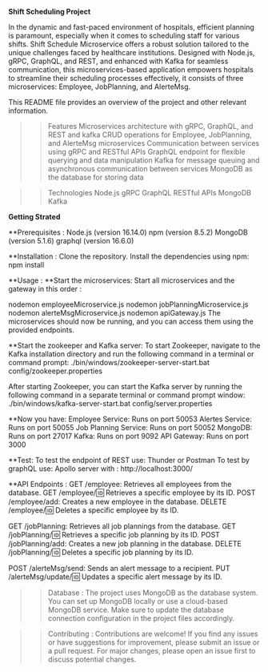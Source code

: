 ********************************************************Shift Scheduling Project********************************************************

In the dynamic and fast-paced environment of hospitals, efficient planning is paramount, especially when it comes to scheduling staff for various shifts. Shift Schedule Microservice offers a robust solution tailored to the unique challenges faced by healthcare institutions. Designed with Node.js, gRPC, GraphQL, and REST, and enhanced with Kafka for seamless communication, this microservices-based application empowers hospitals to streamline their scheduling processes effectively, it consists of three microservices: Employee, JobPlanning, and AlerteMsg. 

This README file provides an overview of the project and other relevant information.


>>Features
Microservices architecture with gRPC, GraphQL, and REST and kafka
CRUD operations for Employee, JobPlanning, and AlerteMsg microservices
Communication between services using gRPC and RESTful APIs
GraphQL endpoint for flexible querying and data manipulation
Kafka for message queuing and asynchronous communication between services
MongoDB as the database for storing data

>>Technologies
Node.js
gRPC
GraphQL
RESTful APIs
MongoDB
Kafka

********************************************************Getting Strated********************************************************

**Prerequisites :
Node.js (version 16.14.0)
npm (version 8.5.2)
MongoDB (version 5.1.6)
graphql (version 16.6.0)

**Installation :
Clone the repository.
Install the dependencies using npm:
npm install

**Usage :
**Start the microservices:
Start all microservices and the gateway in this order :

nodemon employeeMicroservice.js
nodemon jobPlanningMicroservice.js
nodemon alerteMsgMicroservice.js
nodemon apiGateway.js
The microservices should now be running, and you can access them using the provided endpoints.

**Start the zookeeper and Kafka server:
To start Zookeeper, navigate to the Kafka installation directory and run the following command in a terminal or command prompt:
./bin/windows/zookeeper-server-start.bat config/zookeeper.properties

After starting Zookeeper, you can start the Kafka server by running the following command in a separate terminal or command prompt window:
./bin/windows/kafka-server-start.bat config/server.properties


**Now you have:
Employee Service: Runs on port 50053
Alertes Service: Runs on port 50055
Job Planning Service: Runs on port 50052
MongoDB: Runs on port 27017
Kafka: Runs on port 9092
API Gateway: Runs on port 3000

**Test:
To test the endpoint of REST use: Thunder or Postman
To test by graphQL use: Apollo server with : http://localhost:3000/

**API Endpoints :
GET /employee: Retrieves all employees from the database.
GET /employee/:id: Retrieves a specific employee by its ID.
POST /employee/add: Creates a new employee in the database.
DELETE /employee/:id: Deletes a specific employee by its ID.

GET /jobPlanning: Retrieves all job plannings from the database.
GET /jobPlanning/:id: Retrieves a specific job planning by its ID.
POST /jobPlanning/add: Creates a new job planning in the database.
DELETE /jobPlanning/:id: Deletes a specific job planning by its ID.

POST /alerteMsg/send: Sends an alert message to a recipient.
PUT /alerteMsg/update/:id: Updates a specific alert message by its ID.

>>Database :
The project uses MongoDB as the database system. You can set up MongoDB locally or use a cloud-based MongoDB service. Make sure to update the database connection configuration in the project files accordingly.

>>Contributing :
Contributions are welcome! If you find any issues or have suggestions for improvement, please submit an issue or a pull request. For major changes, please open an issue first to discuss potential changes.
